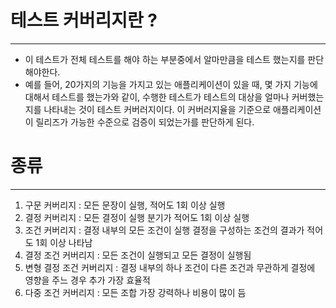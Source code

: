 

# 테스트 커버리지란 ?
--- 

- 이 테스트가 전체 테스트를 해야 하는 부분중에서 알마만큼을 테스트 했는지를 판단해야한다. 
- 예를 들어, 20가지의 기능을 가지고 있는 애플리케이션이 있을 때, 몇 가지 기능에 대해서
  테스트를 했는가와 같이, 수행한 테스트가 테스트의 대상을 얼마나 커버했는지를 나타내는 것이 테스트 커버러지이다. 이 커버러지율을 기준으로 애플리케이션이 릴리즈가 가능한 수준으로 검증이 되었는가를 판단하게 된다.


# 종류
--- 

1. 구문 커버리지 : 모든 문장이 실행, 적어도 1회 이상 실행
2. 결정 커버리지 : 모든 결정이 실행 분기가 적어도 1회 이상 실행 
3. 조건 커버리지 : 결정 내부의 모든 조건이 실행 결정을 구성하는 조건의 결과가 적어도 1회 이상 나타남
4. 결정 조건 커버리지 : 모든 조건이 실행되고 모든 결정이 실행됨
5. 변형 결정 조건 커버리지 : 결정 내부의 하나 조건이 다른 조건과 무관하게 결정에 영향을 주느 경우 추가 가장 효율적
6. 다중 조건 커버리지 : 모든 조합 가장 강력하나 비용이 많이 듬
